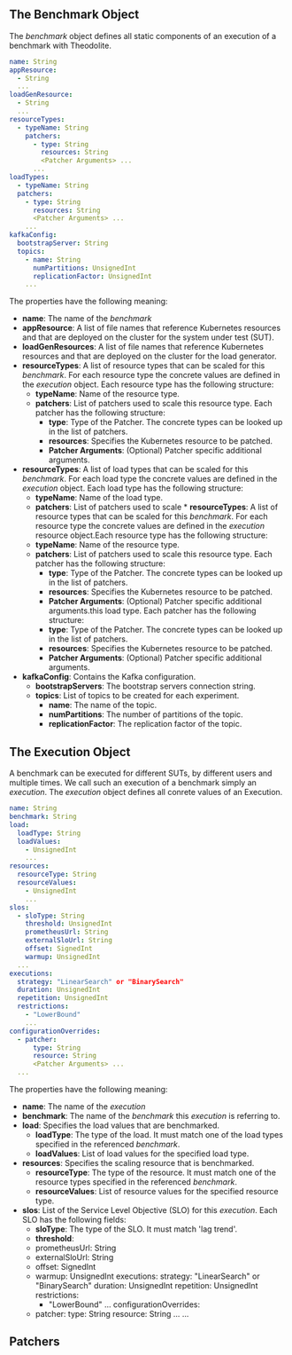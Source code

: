 ## The Benchmark Object

The *benchmark* object defines all static components of an execution of a benchmark with Theodolite.

```yaml
name: String
appResource:
  - String
  ...
loadGenResource:
  - String
  ...
resourceTypes:
  - typeName: String
    patchers:
      - type: String
        resources: String
        <Patcher Arguments> ...
      ...
loadTypes:
  - typeName: String
  patchers:
    - type: String
      resources: String
      <Patcher Arguments> ...
    ...
kafkaConfig:
  bootstrapServer: String
  topics:
    - name: String
      numPartitions: UnsignedInt
      replicationFactor: UnsignedInt
    ...
```

The properties have the following meaning:

* **name**: The name of the *benchmark*
* **appResource**: A list of file names that reference Kubernetes resources and that are deployed on the cluster for the system under test (SUT).
* **loadGenResources**: A list of file names that reference Kubernetes resources and that are deployed on the cluster for the load generator.
* **resourceTypes**: A list of resource types that can be scaled for this *benchmark*. For each resource type the concrete values are defined in the *execution* object. Each resource type has the following structure:
    * **typeName**: Name of the resource type.
    * **patchers**: List of patchers used to scale this resource type. Each patcher has the following structure:
        * **type**: Type of the Patcher. The concrete types can be looked up in the list of patchers. 
        * **resources**: Specifies the Kubernetes resource to be patched.
        * **Patcher Arguments**: (Optional) Patcher specific additional arguments.
* **resourceTypes**: A list of load types that can be scaled for this *benchmark*. For each load type the concrete values are defined in the *execution* object. Each load type has the following structure:
    * **typeName**: Name of the load type.
    * **patchers**: List of patchers used to scale * **resourceTypes**: A list of resource types that can be scaled for this *benchmark*. For each resource type the concrete values are defined in the *execution* resource object.Each resource type has the following structure:
    * **typeName**: Name of the resource type.
    * **patchers**: List of patchers used to scale this resource type. Each patcher has the following structure:
        * **type**: Type of the Patcher. The concrete types can be looked up in the list of patchers. 
        * **resources**: Specifies the Kubernetes resource to be patched.
        * **Patcher Arguments**: (Optional) Patcher specific additional arguments.this load type. Each patcher has the following structure:
        * **type**: Type of the Patcher. The concrete types can be looked up in the list of patchers. 
        * **resources**: Specifies the Kubernetes resource to be patched.
        * **Patcher Arguments**: (Optional) Patcher specific additional arguments.
* **kafkaConfig**: Contains the Kafka configuration.
    * **bootstrapServers**: The bootstrap servers connection string.
    * **topics**: List of topics to be created for each experiment.
        * **name**: The name of the topic.
        * **numPartitions**: The number of partitions of the topic.
        * **replicationFactor**: The replication factor of the topic.
    

## The Execution Object

A benchmark can be executed for different SUTs, by different users and multiple times. We call such an execution of a benchmark simply an *execution*. The *execution* object defines all conrete values of an Execution.


```yaml
name: String
benchmark: String
load:
  loadType: String
  loadValues:
    - UnsignedInt
    ...
resources:
  resourceType: String
  resourceValues:
    - UnsignedInt
    ...
slos:
  - sloType: String
    threshold: UnsignedInt
    prometheusUrl: String
    externalSloUrl: String
    offset: SignedInt
    warmup: UnsignedInt
  ...
executions:
  strategy: "LinearSearch" or "BinarySearch"
  duration: UnsignedInt
  repetition: UnsignedInt
  restrictions:
    - "LowerBound"
    ...
configurationOverrides:
  - patcher:
      type: String
      resource: String
      <Patcher Arguments> ...
  ...
```

The properties have the following meaning:

* **name**: The name of the *execution*
* **benchmark**: The name of the *benchmark* this *execution* is referring to.
* **load**: Specifies the load values that are benchmarked.
  * **loadType**: The type of the load. It must match one of the load types specified in the referenced *benchmark*.
  * **loadValues**: List of load values for the specified load type.
* **resources**: Specifies the scaling resource that is benchmarked.
  * **resourceType**: The type of the resource. It must match one of the resource types specified in the referenced *benchmark*.
  * **resourceValues**: List of resource values for the specified resource type.
* **slos**: List of the Service Level Objective (SLO) for this *execution*. Each SLO has the following fields:
  * **sloType**: The type of the SLO. It must match 'lag trend'.
  * **threshold**: 
  * prometheusUrl: String
  * externalSloUrl: String
  * offset: SignedInt
  * warmup: UnsignedInt
executions:
  strategy: "LinearSearch" or "BinarySearch"
  duration: UnsignedInt
  repetition: UnsignedInt
  restrictions:
    - "LowerBound"
    ...
configurationOverrides:
  - patcher:
      type: String
      resource: String
      <Patcher Arguments> ...
  ...

## Patchers